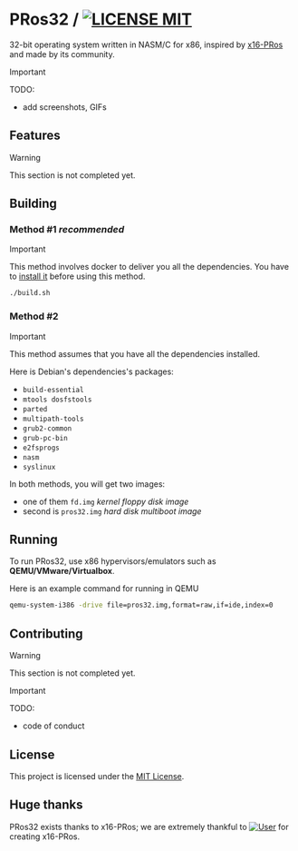 # PRos32 / [<img src="https://img.shields.io/badge/LICENSE-MIT-blue" alt="LICENSE MIT">](https://opensource.org/license/mit)

32-bit operating system written in NASM/C for x86, inspired by [x16-PRos](https://github.com/PRoX2011/x16-PRos) and made
by its community.

> [!IMPORTANT]
> TODO:
> - add screenshots, GIFs

## Features

> [!WARNING]
> This section is not completed yet.

## Building

### Method #1 _recommended_

> [!IMPORTANT]
> This method involves docker to deliver you all the dependencies.
> You have to [install it](https://docs.docker.com/engine/install/) before using this method.

```bash
./build.sh
```

### Method #2

> [!IMPORTANT]
> This method assumes that you have all the dependencies installed.

Here is Debian's dependencies's packages:

- `build-essential`
- `mtools dosfstools`
- `parted`
- `multipath-tools`
- `grub2-common`
- `grub-pc-bin`
- `e2fsprogs`
- `nasm`
- `syslinux`

In both methods, you will get two images:

- one of them `fd.img` _kernel floppy disk image_
- second is `pros32.img` _hard disk multiboot image_

## Running

To run PRos32, use x86 hypervisors/emulators such as **QEMU/VMware/Virtualbox**.

Here is an example command for running in QEMU

```bash
qemu-system-i386 -drive file=pros32.img,format=raw,if=ide,index=0
```

## Contributing

> [!WARNING]
> This section is not completed yet.

> [!IMPORTANT]
> TODO:
> - code of conduct

## License

This project is licensed under the [MIT License](https://opensource.org/license/mit/).

## Huge thanks

PRos32 exists thanks to x16-PRos; we are extremely thankful
to [![User](https://img.shields.io/badge/GitHub-PRoX2011-blue?logo=github)](https://github.com/PRoX2011) for creating
x16-PRos.
